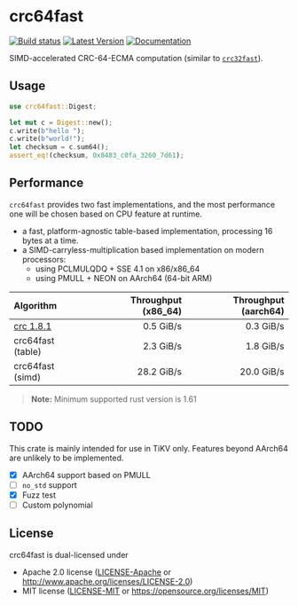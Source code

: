 crc64fast
=========

[![Build status](https://github.com/tikv/crc64fast/workflows/Rust/badge.svg)](https://github.com/tikv/crc64fast/actions?query=workflow%3ARust)
[![Latest Version](https://img.shields.io/crates/v/crc64fast.svg)](https://crates.io/crates/crc64fast)
[![Documentation](https://img.shields.io/badge/api-rustdoc-blue.svg)](https://docs.rs/crc64fast)

SIMD-accelerated CRC-64-ECMA computation
(similar to [`crc32fast`](https://crates.io/crates/crc32fast)).

## Usage

```rust
use crc64fast::Digest;

let mut c = Digest::new();
c.write(b"hello ");
c.write(b"world!");
let checksum = c.sum64();
assert_eq!(checksum, 0x8483_c0fa_3260_7d61);
```

## Performance

`crc64fast` provides two fast implementations, and the most performance one will
be chosen based on CPU feature at runtime.

* a fast, platform-agnostic table-based implementation, processing 16 bytes at a time.
* a SIMD-carryless-multiplication based implementation on modern processors:
    * using PCLMULQDQ + SSE 4.1 on x86/x86_64
    * using PMULL + NEON on AArch64 (64-bit ARM)

| Algorithm         | Throughput (x86_64) | Throughput (aarch64) |
|:------------------|--------------------:|---------------------:|
| [crc 1.8.1]       |  0.5 GiB/s          |  0.3 GiB/s           |
| crc64fast (table) |  2.3 GiB/s          |  1.8 GiB/s           |
| crc64fast (simd)  | 28.2 GiB/s          | 20.0 GiB/s           |

[crc 1.8.1]: https://crates.io/crates/crc

> **Note:** Minimum supported rust version is 1.61

## TODO

This crate is mainly intended for use in TiKV only.
Features beyond AArch64 are unlikely to be implemented.

* [x] AArch64 support based on PMULL
* [ ] `no_std` support
* [x] Fuzz test
* [ ] Custom polynomial

## License

crc64fast is dual-licensed under

* Apache 2.0 license ([LICENSE-Apache](./LICENSE-Apache) or <http://www.apache.org/licenses/LICENSE-2.0>)
* MIT license ([LICENSE-MIT](./LICENSE-MIT) or <https://opensource.org/licenses/MIT>)

